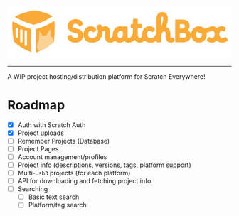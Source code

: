 <p align="center">
    <img alt="ScratchBox" src="public/scratchbox-logo-full.svg">
</p>

---

A WIP project hosting/distribution platform for Scratch Everywhere!

# Roadmap

- [x] Auth with Scratch Auth
- [x] Project uploads
- [ ] Remember Projects (Database)
- [ ] Project Pages
- [ ] Account management/profiles
- [ ] Project info (descriptions, versions, tags, platform support)
- [ ] Multi-`.sb3` projects (for each platform)
- [ ] API for downloading and fetching project info
- [ ] Searching
  - [ ] Basic text search
  - [ ] Platform/tag search
